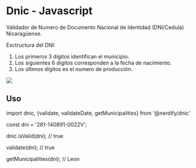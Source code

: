 # Dnic - Javascript

Validador de Numero de Documento Nacional de Identidad (DNI/Cedula) Nicaragüense.

Esctructura del DNI:

<ol>
  <li>Los primeros 3 dígitos identifican el municipio.</li>
  <li>Los siguientes 6 dígitos corresponden a la fecha de nacimiento.</li>
  <li>Los últimos dígitos es el numero de producción.</li>
</ol>

<img src="https://i.ibb.co/YX8Tk1n/descarga.jpg" />

## Uso

import dnic, {validate, validateDate, getMunicipalities} from '@nerdify/dnic'

const dni = '281-140891-0022V';

dnic.isValid(dni); // true

validate(dni); // true

getMunicipalities(dni); // Leon
